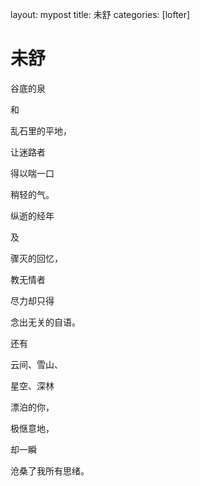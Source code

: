layout: mypost
title: 未舒
categories: [lofter]

# 未舒

谷底的泉

和

乱石里的平地，

让迷路者

得以喘一口

稍轻的气。

纵逝的经年

及

骤灭的回忆，

教无情者

尽力却只得

念出无关的自语。

还有

云间、雪山、

星空、深林

漂泊的你，

极惬意地，

却一瞬

沧桑了我所有思绪。



